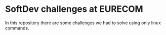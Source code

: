 # SoftDev challenges at EURECOM
In this repository there are some challenges we had to solve using only linux commands.